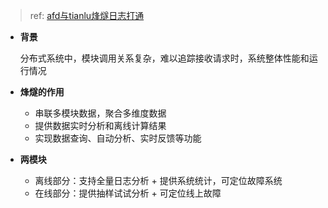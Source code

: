 >   ref: [afd与tianlu烽燧日志打通](http://wiki.baidu.com/pages/viewpage.action?pageId=603143968)

*   **背景**

    分布式系统中，模块调用关系复杂，难以追踪接收请求时，系统整体性能和运行情况

*   **烽燧的作用**
    *   串联多模块数据，聚合多维度数据
    *   提供数据实时分析和离线计算结果
    *   实现数据查询、自动分析、实时反馈等功能
*   **两模块**
    *   离线部分：支持全量日志分析 + 提供系统统计，可定位故障系统
    *   在线部分：提供抽样试试分析 + 可定位线上故障

